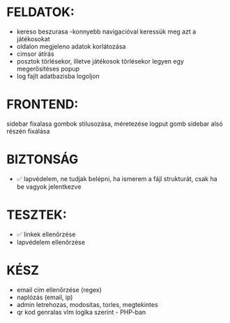 # FELDATOK:

* kereso beszurasa -konnyebb navigacióval keressük meg azt a játékosokat
* oldalon megjeleno adatok korlátozása
* cimsor átírás
* posztok törlésekor, illetve játékosok törlésekor legyen egy megerősítéses popup
* log fajlt adatbazisba logoljon

# FRONTEND:
sidebar fixalasa
gombok stilusozása, méretezése
logput gomb sidebar alsó részén fixálása

# BIZTONSÁG
* ✅ lapvédelem, ne tudjak belépni, ha ismerem a fájl strukturát, csak ha be vagyok jelentkezve



# TESZTEK:
* ✅ linkek ellenőrzése
* lapvédelem ellenőrzése



# KÉSZ  
* email cím ellenőrzése (regex)
* naplózás (email, ip)
* admin letrehozas, modositas, torles, megtekintes
* qr kod genralas vlm logika szerint - PHP-ban

